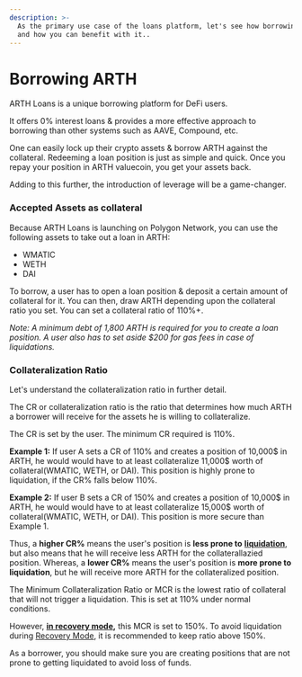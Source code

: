 ```yaml
---
description: >-
  As the primary use case of the loans platform, let's see how borrowing works
  and how you can benefit with it..
---
```


# Borrowing ARTH

ARTH Loans is a unique borrowing platform for DeFi users. 

It offers 0% interest loans & provides a more effective approach to borrowing than other systems such as AAVE, Compound, etc. 

One can easily lock up their crypto assets & borrow ARTH against the collateral. Redeeming a loan position is just as simple and quick. Once you repay your position in ARTH valuecoin, you get your assets back.  

Adding to this further, the introduction of leverage will be a game-changer. 

### Accepted Assets as collateral

Because ARTH Loans is launching on Polygon Network, you can use the following assets to take out a loan in ARTH: 

* WMATIC
* WETH 
* DAI  

To borrow, a user has to open a loan position & deposit a certain amount of collateral for it. You can then, draw ARTH depending upon the collateral ratio you set. You can set a collateral ratio of 110%+. 

_Note: A minimum debt of 1,800 ARTH is required for you to create a loan position. A user also has to set aside $200 for gas fees in case of liquidations._ 

### Collateralization Ratio

Let's understand the collateralization ratio in further detail. 

The CR or collateralization ratio is the ratio that determines how much ARTH a borrower will receive for the assets he is willing to collateralize.   
  
The CR is set by the user. The minimum CR required is 110%. 

**Example 1:** If user A sets a CR of 110% and creates a position of 10,000$ in ARTH, he would would have to at least collateralize 11,000$ worth of collateral\(WMATIC, WETH, or DAI\). This position is highly prone to liquidation, if the CR% falls below 110%. 

**Example 2:** If user B sets a CR of 150% and creates a position of 10,000$ in ARTH, he would would have to at least collateralize 15,000$ worth of collateral\(WMATIC, WETH, or DAI\). This position is more secure than Example 1. 

Thus, a **higher CR%** means the user's position is **less prone to** [**liquidation**](liquidations.md), but also means that he will receive less ARTH for the collaterallazied position. Whereas, a **lower CR%** means the user's position is **more prone to liquidation**, but he will receive more ARTH for the collateralized position. 

The Minimum Collateralization Ratio or MCR is the lowest ratio of collateral that will not trigger a liquidation. This is set at 110% under normal conditions.  

However, [**in recovery mode**](recovery-mode.md)**,** this MCR is set to 150%. To avoid liquidation during [Recovery Mode](https://docs.liquity.org/faq/recovery-mode), it is recommended to keep ratio above 150%.

As a borrower, you should make sure you are creating positions that are not prone to getting liquidated to avoid loss of funds. 







